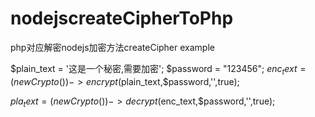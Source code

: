 # nodejscreateCipherToPhp
php对应解密nodejs加密方法createCipher
example

$plain_text = '这是一个秘密,需要加密';
$password   = "123456";
$enc_text = (new Crypto())->encrypt($plain_text,$password,'',true);

$pla_text = (new Crypto())->decrypt($enc_text,$password,'',true);
